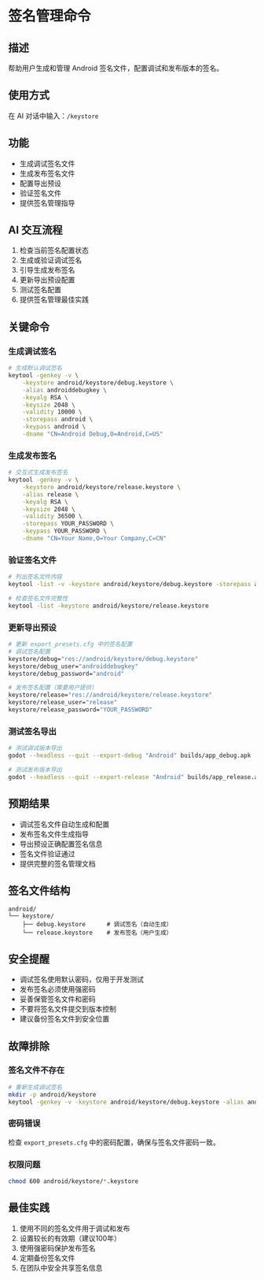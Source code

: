 # 签名管理命令

## 描述
帮助用户生成和管理 Android 签名文件，配置调试和发布版本的签名。

## 使用方式
在 AI 对话中输入：`/keystore`

## 功能
- 生成调试签名文件
- 生成发布签名文件
- 配置导出预设
- 验证签名文件
- 提供签名管理指导

## AI 交互流程
1. 检查当前签名配置状态
2. 生成或验证调试签名
3. 引导生成发布签名
4. 更新导出预设配置
5. 测试签名配置
6. 提供签名管理最佳实践

## 关键命令

### 生成调试签名
```bash
# 生成默认调试签名
keytool -genkey -v \
    -keystore android/keystore/debug.keystore \
    -alias androiddebugkey \
    -keyalg RSA \
    -keysize 2048 \
    -validity 10000 \
    -storepass android \
    -keypass android \
    -dname "CN=Android Debug,O=Android,C=US"
```

### 生成发布签名
```bash
# 交互式生成发布签名
keytool -genkey -v \
    -keystore android/keystore/release.keystore \
    -alias release \
    -keyalg RSA \
    -keysize 2048 \
    -validity 36500 \
    -storepass YOUR_PASSWORD \
    -keypass YOUR_PASSWORD \
    -dname "CN=Your Name,O=Your Company,C=CN"
```

### 验证签名文件
```bash
# 列出签名文件内容
keytool -list -v -keystore android/keystore/debug.keystore -storepass android

# 检查签名文件完整性
keytool -list -keystore android/keystore/release.keystore
```

### 更新导出预设
```bash
# 更新 export_presets.cfg 中的签名配置
# 调试签名配置
keystore/debug="res://android/keystore/debug.keystore"
keystore/debug_user="androiddebugkey"
keystore/debug_password="android"

# 发布签名配置（需要用户提供）
keystore/release="res://android/keystore/release.keystore"
keystore/release_user="release"
keystore/release_password="YOUR_PASSWORD"
```

### 测试签名导出
```bash
# 测试调试版本导出
godot --headless --quit --export-debug "Android" builds/app_debug.apk

# 测试发布版本导出
godot --headless --quit --export-release "Android" builds/app_release.apk
```

## 预期结果
- 调试签名文件自动生成和配置
- 发布签名文件生成指导
- 导出预设正确配置签名信息
- 签名文件验证通过
- 提供完整的签名管理文档

## 签名文件结构
```
android/
└── keystore/
    ├── debug.keystore      # 调试签名（自动生成）
    └── release.keystore    # 发布签名（用户生成）
```

## 安全提醒
- 调试签名使用默认密码，仅用于开发测试
- 发布签名必须使用强密码
- 妥善保管签名文件和密码
- 不要将签名文件提交到版本控制
- 建议备份签名文件到安全位置

## 故障排除

### 签名文件不存在
```bash
# 重新生成调试签名
mkdir -p android/keystore
keytool -genkey -v -keystore android/keystore/debug.keystore -alias androiddebugkey -keyalg RSA -keysize 2048 -validity 10000 -storepass android -keypass android -dname "CN=Android Debug,O=Android,C=US"
```

### 密码错误
检查 `export_presets.cfg` 中的密码配置，确保与签名文件密码一致。

### 权限问题
```bash
chmod 600 android/keystore/*.keystore
```

## 最佳实践
1. 使用不同的签名文件用于调试和发布
2. 设置较长的有效期（建议100年）
3. 使用强密码保护发布签名
4. 定期备份签名文件
5. 在团队中安全共享签名信息
